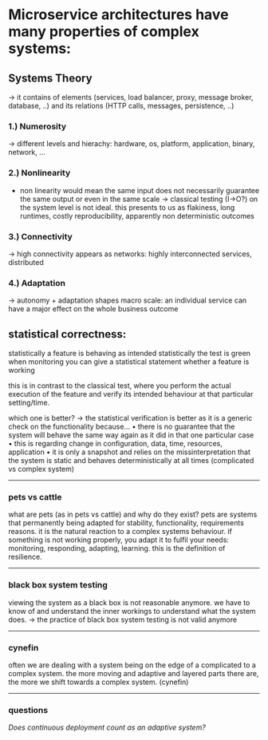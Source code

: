 # Microservice architectures have many properties of complex systems:
## Systems Theory
-> it contains of elements (services, load balancer, proxy, message broker, database, ..) and its relations (HTTP calls, messages, persistence, ..)
### 1.) Numerosity
-> different levels and hierachy: hardware, os, platform, application, binary, network, ...
### 2.) Nonlinearity
- non linearity would mean the same input does not necessarily guarantee the same output or even in the same scale
-> classical testing (I->O?) on the system level is not ideal. this presents to us as flakiness, long runtimes, costly reproducibility, apparently non deterministic outcomes
### 3.) Connectivity
-> high connectivity appears as networks: highly interconnected services, distributed
### 4.) Adaptation
-> autonomy + adaptation shapes macro scale: an individual service can have a major effect on the whole business outcome





## statistical correctness:
statistically a feature is behaving as intended
statistically the test is green
when monitoring you can give a statistical statement whether a feature is working

this is in contrast to the classical test, where you perform the actual execution of the feature and verify its intended behaviour at that particular setting/time.

which one is better? -> the statistical verification is better as it is a generic check on the functionality
because...
• there is no guarantee that the system will behave the same way again as it did in that one particular case
  • this is regarding change in configuration, data, time, resources, application
• it is only a snapshot and relies on the missinterpretation that the system is static and behaves deterministically at all times (complicated vs complex system)

---

### pets vs cattle

what are pets (as in pets vs cattle) and why do they exist?
pets are systems that permanently being adapted for stability, functionality, requirements reasons. it is the natural reaction to a complex systems behaviour. if something is not working properly, you adapt it to fulfil your needs: monitoring, responding, adapting, learning. this is the definition of resilience.

---

### black box system testing

viewing the system as a black box is not reasonable anymore. we have to know of and understand the inner workings to understand what the system does.
-> the practice of black box system testing is not valid anymore

---

### cynefin

often we are dealing with a system being on the edge of a complicated to a complex system. the more moving and adaptive and layered parts there are, the more we shift towards a complex system. (cynefin)

---

### questions

_Does continuous deployment count as an adaptive system?_